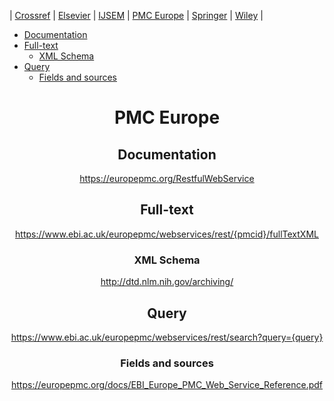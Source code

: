 | [Crossref](CrossRef.md)
| [Elsevier](Elsevier.md)
| [IJSEM](IJSEM.md)
| [PMC Europe](EPMC.md)
| [Springer](Springer.md)
| [Wiley](Wiley.md)
|

* [Documentation](#documentation)
* [Full-text](#full-text)
  * [XML Schema](#xml-schema)
* [Query](#query)
  * [Fields and sources](#fields-and-sources)

<header/>

# PMC Europe

## Documentation

https://europepmc.org/RestfulWebService

## Full-text

https://www.ebi.ac.uk/europepmc/webservices/rest/{pmcid}/fullTextXML

### XML Schema

http://dtd.nlm.nih.gov/archiving/

## Query

https://www.ebi.ac.uk/europepmc/webservices/rest/search?query={query}

### Fields and sources

https://europepmc.org/docs/EBI_Europe_PMC_Web_Service_Reference.pdf
